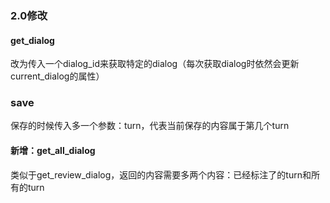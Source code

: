 ### 2.0修改

#### get_dialog

改为传入一个dialog_id来获取特定的dialog（每次获取dialog时依然会更新current_dialog的属性）

### save

保存的时候传入多一个参数：turn，代表当前保存的内容属于第几个turn

#### 新增：get_all_dialog

类似于get_review_dialog，返回的内容需要多两个内容：已经标注了的turn和所有的turn

